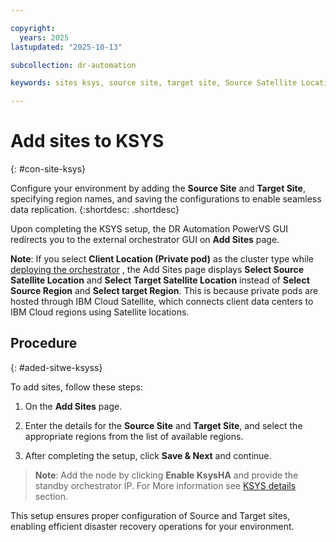 ```yaml
---

copyright:
  years: 2025
lastupdated: "2025-10-13"

subcollection: dr-automation

keywords: sites ksys, source site, target site, Source Satellite Location, Target Satellite Location, add node, configure sites

---
```


# Add sites to KSYS
{: #con-site-ksys}

Configure your environment by adding the **Source Site** and **Target Site**, specifying region names, and saving the configurations to enable seamless data replication.
{:shortdesc: .shortdesc}

Upon completing the KSYS setup, the DR Automation PowerVS GUI redirects you to the external orchestrator GUI on **Add Sites** page.

**Note**: If you select **Client Location (Private pod)** as the cluster type while [deploying the orchestrator](/docs/dr-automation-powervs?topic=dr-automation-powervs-idep-the-orch) , the Add Sites page displays **Select Source Satellite Location** and **Select Target Satellite Location** instead of **Select Source Region** and **Select target Region**. This is because private pods are hosted through IBM Cloud Satellite, which connects client data centers to IBM Cloud regions using Satellite locations.

## Procedure
{: #aded-sitwe-ksyss}

To add sites, follow these steps:

1. On the **Add Sites** page.

2. Enter the details for the **Source Site** and **Target Site**, and select the appropriate regions from the list of available regions.

3. After completing the setup, click **Save & Next** and continue.

> **Note**: Add the node by clicking **Enable KsysHA** and provide the standby orchestrator IP. For More information see [KSYS details](/docs/dr-automation-powervs?topic=dr-automation-powervs-nav-pan#ksys-set-tab-detai) section.

This setup ensures proper configuration of Source and Target sites, enabling efficient disaster recovery operations for your environment.
